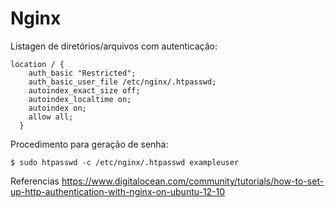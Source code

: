 # Nginx

Listagen de diretórios/arquivos com autenticação:
```
location / {
    auth_basic "Restricted";                  
    auth_basic_user_file /etc/nginx/.htpasswd;
    autoindex_exact_size off;
    autoindex_localtime on;
    autoindex on;
    allow all;
  }
```

Procedimento para geração de senha:
```shell
$ sudo htpasswd -c /etc/nginx/.htpasswd exampleuser
```
Referencias https://www.digitalocean.com/community/tutorials/how-to-set-up-http-authentication-with-nginx-on-ubuntu-12-10
